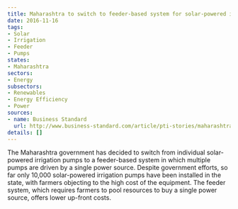 ```yaml
---
title: Maharashtra to switch to feeder-based system for solar-powered irrigation pumps
date: 2016-11-16
tags:
- Solar
- Irrigation
- Feeder
- Pumps
states:
- Maharashtra
sectors:
- Energy
subsectors:
- Renewables
- Energy Efficiency
- Power
sources:
- name: Business Standard
  url: http://www.business-standard.com/article/pti-stories/maharashtra-taps-solar-energy-to-power-agriculture-sector-116111200021_1.html
details: []
---
```


The Maharashtra government has decided to switch from individual solar-powered irrigation pumps to a feeder-based system in which multiple pumps are driven by a single power source. Despite government efforts, so far only 10,000 solar-powered irrigation pumps have been installed in the state, with farmers objecting to the high cost of the equipment. The feeder system, which requires farmers to pool resources to buy a single power source, offers lower up-front costs.
